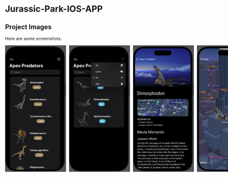 # Jurassic-Park-IOS-APP
## Project Images

Here are some screenshots:

<div style="display: flex; gap: 10px;">
  <img src="1.png" alt="1" width="200" />
  <img src="2.png" alt="2" width="200" />
  <img src="3.png" alt="3" width="200" />
  <img src="4.png" alt="4" width="200" />
  <img src="5.png" alt="5" width="200" />
</div>
